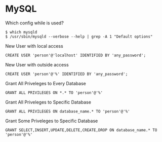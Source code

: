 # MySQL

Which config while is used?

    $ which mysqld
    $ /usr/sbin/mysqld --verbose --help | grep -A 1 "Default options"
    
New User with local access

    CREATE USER 'person'@'localhost' IDENTIFIED BY 'any_password';

New User with outside access

    CREATE USER 'person'@'%' IDENTIFIED BY 'any_password';

Grant All Priveleges to Every Database

    GRANT ALL PRIVILEGES ON *.* TO 'person'@'%'

Grant All Priveleges to Specific Database

    GRANT ALL PRIVILEGES ON database_name.* TO 'person'@'%'

Grant Some Priveleges to Specific Database

    GRANT SELECT,INSERT,UPDATE,DELETE,CREATE,DROP ON database_name.* TO 'person'@'%'
